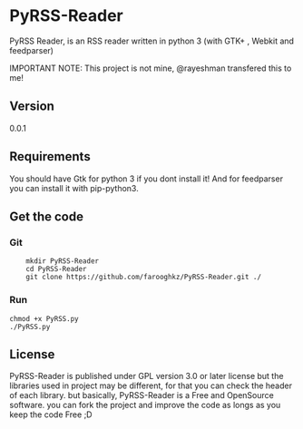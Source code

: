 PyRSS-Reader
============

PyRSS Reader, is an RSS reader written in python 3 (with GTK+ , Webkit and feedparser)

IMPORTANT NOTE: This project is not mine, @rayeshman transfered this to me!

Version
---------------
0.0.1 

Requirements
---------------
You should have Gtk for python 3 if you dont install it!
And for feedparser you can install it with pip-python3.

Get the code
---------------

### Git

        mkdir PyRSS-Reader
        cd PyRSS-Reader
        git clone https://github.com/farooghkz/PyRSS-Reader.git ./
        
### Run

	chmod +x PyRSS.py
	./PyRSS.py

License
---------------
PyRSS-Reader is published under GPL version 3.0 or later license but the libraries
used in project may be different, for that you can check the header of each
library. but basically, PyRSS-Reader is a Free and OpenSource software. you can fork
the project and improve the code as longs as you keep the code Free ;D
